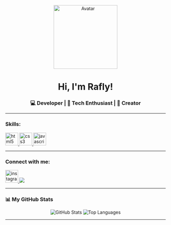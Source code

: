 <p align="center">
  <img src="https://avatars.githubusercontent.com/u/USERNAME" width="200" alt="Avatar">
</p>

<h1 align="center">Hi, I'm Rafly!</h1>
<h3 align="center">💻 Developer | 🚀 Tech Enthusiast | 🎨 Creator</h3>

---

<h3 align="left">Skills:</h3>
<p align="left">
  <a href="https://developer.mozilla.org/en-US/docs/Web/HTML" target="_blank"> 
    <img src="https://cdn-icons-png.flaticon.com/512/1216/1216733.png" alt="html5" width="40" height="40"/> 
  </a>
  <a href="https://www.w3schools.com/css/" target="_blank"> 
    <img src="https://cdn-icons-png.flaticon.com/512/732/732190.png" alt="css3" width="40" height="40"/> 
  </a>
  <a href="https://developer.mozilla.org/en-US/docs/Web/JavaScript" target="_blank"> 
    <img src="https://cdn-icons-png.flaticon.com/512/5968/5968292.png" alt="javascript" width="40" height="40"/> 
  </a>
  <!-- Tambahkan skill lain di sini -->
</p>

---

<h3 align="left">Connect with me:</h3>
<p align="left">
  <a href="https://instagram.com/flyyr_" target="_blank">
    <img src="https://cdn-icons-png.flaticon.com/512/1384/1384063.png" alt="instagram" width="40" height="40"/>
  </a>
  <a href="https://github.com/Rafly1818" target="_blank">
    <img src="https://img.shields.io/badge/GitHub-%23181717.svg?style=for-the-badge&logo=github&logoColor=white">
  </a>
</p>

---

### 📊 My GitHub Stats
<p align="center">
  <img src="https://github-readme-stats.vercel.app/api?username=Rafly1818&show_icons=true&theme=radical" alt="GitHub Stats">
  <img src="https://github-readme-stats.vercel.app/api/top-langs/?username=Rafly1818&layout=compact&theme=radical" alt="Top Languages">
</p>

---


